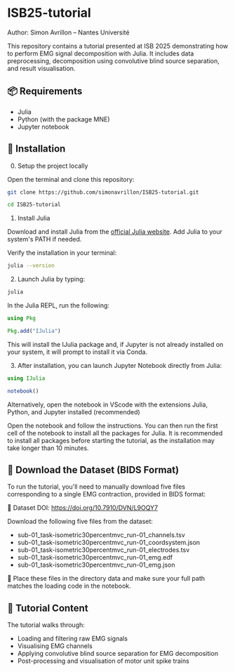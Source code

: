 # ISB25-tutorial
Author: Simon Avrillon – Nantes Université

This repository contains a tutorial presented at ISB 2025 demonstrating how to perform EMG signal decomposition with Julia. It includes data preprocessing, decomposition using convolutive blind source separation, and result visualisation.

## 📦 Requirements

- Julia
- Python (with the package MNE)
- Jupyter notebook

## 🔧 Installation
0. Setup the project locally

Open the terminal and clone this repository:

```bash
git clone https://github.com/simonavrillon/ISB25-tutorial.git
```
```bash
cd ISB25-tutorial
```

1. Install Julia

Download and install Julia from the [official Julia website](https://julialang.org/downloads/). Add Julia to your system's PATH if needed.

Verify the installation in your terminal:

```bash
julia --version
```

2. Launch Julia by typing:

```bash
julia
```

In the Julia REPL, run the following:

```julia
using Pkg
```
```julia
Pkg.add("IJulia")
```
This will install the IJulia package and, if Jupyter is not already installed on your system, it will prompt to install it via Conda.

3. After installation, you can launch Jupyter Notebook directly from Julia:

```julia
using IJulia
```
```julia
notebook()
```

Alternatively, open the notebook in VScode with the extensions Julia, Python, and Jupyter installed (recommended)

Open the notebook and follow the instructions. You can then run the first cell of the notebook to install all the packages for Julia. It is recommended to install all packages before starting the tutorial, as the installation may take longer than 10 minutes.

## 📂 Download the Dataset (BIDS Format)

To run the tutorial, you'll need to manually download five files corresponding to a single EMG contraction, provided in BIDS format:

🔗 Dataset DOI: https://doi.org/10.7910/DVN/L9OQY7

Download the following five files from the dataset:

- sub-01_task-isometric30percentmvc_run-01_channels.tsv
- sub-01_task-isometric30percentmvc_run-01_coordsystem.json
- sub-01_task-isometric30percentmvc_run-01_electrodes.tsv
- sub-01_task-isometric30percentmvc_run-01_emg.edf
- sub-01_task-isometric30percentmvc_run-01_emg.json

📁 Place these files in the directory data and make sure your full path matches the loading code in the notebook.

## 🧠 Tutorial Content

The tutorial walks through:

- Loading and filtering raw EMG signals
- Visualising EMG channels
- Applying convolutive blind source separation for EMG decomposition
- Post-processing and visualisation of motor unit spike trains
